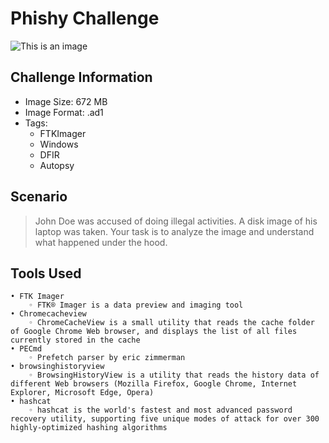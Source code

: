 # Phishy Challenge
![This is an image](/Phishy/Images/AfricaHead.png)


## Challenge Information
- Image Size: 	 672 MB
- Image Format: .ad1
- Tags: 
    - FTKImager 
    - Windows 
    - DFIR 
    - Autopsy 
    
    

## Scenario
> John Doe was accused of doing illegal activities. A disk image of his laptop was taken. Your task is to analyze the image and understand what happened under the hood.

## Tools Used
    • FTK Imager
        ◦ FTK® Imager is a data preview and imaging tool
    • Chromecacheview
        ◦ ChromeCacheView is a small utility that reads the cache folder of Google Chrome Web browser, and displays the list of all files currently stored in the cache
    • PECmd
        ◦ Prefetch parser by eric zimmerman
    • browsinghistoryview
        ◦ BrowsingHistoryView is a utility that reads the history data of different Web browsers (Mozilla Firefox, Google Chrome, Internet Explorer, Microsoft Edge, Opera)
    • hashcat
        ◦ hashcat is the world's fastest and most advanced password recovery utility, supporting five unique modes of attack for over 300 highly-optimized hashing algorithms
    
